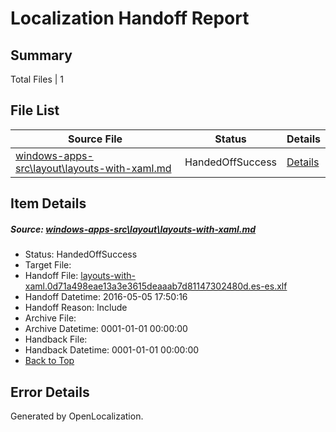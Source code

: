 # <a name='report-top'></a> Localization Handoff Report

## Summary
 Total Files | 1

## File List
 Source File | Status | Details 
 ----------- | ------ | ------- 
 [windows-apps-src\layout\layouts-with-xaml.md](https://github.com/Microsoft/windows-apps/blob/50205b35b1448fd6700624b627624cb03eede72b/windows-apps-src/layout/layouts-with-xaml.md) | HandedOffSuccess | [Details](#525f9940b90b5c5e7cb5c197d1c2f9e5f991844a3201)

## Item Details
##### <a name='525f9940b90b5c5e7cb5c197d1c2f9e5f991844a3201'></a> Source: [windows-apps-src\layout\layouts-with-xaml.md](https://github.com/Microsoft/windows-apps/blob/50205b35b1448fd6700624b627624cb03eede72b/windows-apps-src/layout/layouts-with-xaml.md)
* Status: HandedOffSuccess
* Target File: 
* Handoff File: [layouts-with-xaml.0d71a498eae13a3e3615deaaab7d81147302480d.es-es.xlf](https://github.com/Microsoft/WDG.handoff/blob/e4e41513dbb5cf55e8e3974b8371b22995820d5a/ol-handoff/Microsoft/windows-apps.es-es/master/layouts-with-xaml.0d71a498eae13a3e3615deaaab7d81147302480d.es-es.xlf)
* Handoff Datetime: 2016-05-05 17:50:16
* Handoff Reason: Include
* Archive File: 
* Archive Datetime: 0001-01-01 00:00:00
* Handback File: 
* Handback Datetime: 0001-01-01 00:00:00
* [Back to Top](#report-top)


## Error Details

Generated by OpenLocalization.

